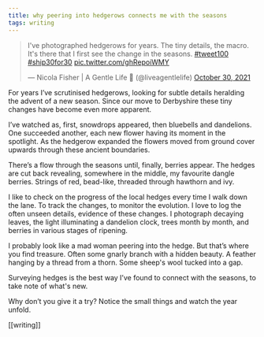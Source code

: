 ```yaml
---
title: why peering into hedgerows connects me with the seasons
tags: writing
---
```


<blockquote class="twitter-tweet"><p lang="en" dir="ltr">I&#39;ve photographed hedgerows for years. The tiny details, the macro. It&#39;s there that I first see the change in the seasons. <a href="https://twitter.com/hashtag/tweet100?src=hash&amp;ref_src=twsrc%5Etfw">#tweet100</a> <a href="https://twitter.com/hashtag/ship30for30?src=hash&amp;ref_src=twsrc%5Etfw">#ship30for30</a> <a href="https://t.co/ghRepoiWMY">pic.twitter.com/ghRepoiWMY</a></p>&mdash; Nicola Fisher | A Gentle Life 🚢 (@liveagentlelife) <a href="https://twitter.com/liveagentlelife/status/1454553589045727236?ref_src=twsrc%5Etfw">October 30, 2021</a></blockquote> <script async src="https://platform.twitter.com/widgets.js" charset="utf-8"></script>

For years I’ve scrutinised hedgerows, looking for subtle details heralding the advent of a new season. Since our move to Derbyshire these tiny changes have become even more apparent.

I’ve watched as, first, snowdrops appeared, then bluebells and dandelions. One succeeded another, each new flower having its moment in the spotlight. As the hedgerow expanded the flowers moved from ground cover upwards through these ancient boundaries.

There’s a flow through the seasons until, finally, berries appear. The hedges are cut back revealing, somewhere in the middle, my favourite dangle berries. Strings of red, bead-like, threaded through hawthorn and ivy.

I like to check on the progress of the local hedges every time I walk down the lane. To track the changes, to monitor the evolution. I love to log the often unseen details, evidence of these changes. I photograph decaying leaves, the light illuminating a dandelion clock, trees month by month, and berries in various stages of ripening.

I probably look like a mad woman peering into the hedge. But that’s where you find treasure. Often some gnarly branch with a hidden beauty. A feather hanging by a thread from a thorn. Some sheep's wool tucked into a gap.

Surveying hedges is the best way I’ve found to connect with the seasons, to take note of what's new.

Why don’t you give it a try? Notice the small things and watch the year unfold.

[[writing]]